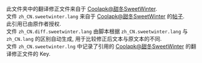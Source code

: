 此文件夹中的翻译修正文件来自于 [Coolapk@甜冬SweetWinter](http://www.coolapk.com/u/1967207).  
文件 `zh_CN.sweetwinter.lang` 来自于 [Coolapk@甜冬SweetWinter](http://www.coolapk.com/u/1967207) 的[帖子](https://www.coolapk.com/feed/20272970?shareKey=ZTZiM2VmZDVjZTdjNWYxZTkyZTg~&shareUid=771462&shareFrom=com.coolapk.market_10.2).  
此引用已由原作者授权.  
文件 `zh_CN.diff.sweetwinter.lang` 由脚本根据 `zh_CN.sweetwinter.lang` 与 `zh_CN.lang` 的区别自动生成, 用于比较修正后文本与原文本的不同.  
文件 `zh_CN.sweetwinter.lng` 中记录了引用的 [Coolapk@甜冬SweetWinter](http://www.coolapk.com/u/1967207) 的翻译修正文件的 Key.